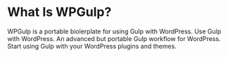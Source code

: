 # What Is WPGulp?
WPGulp is a portable biolerplate for using Gulp with WordPress. Use Gulp with WordPress. An advanced but portable Gulp workflow for WordPress. Start using Gulp with your WordPress plugins and themes.

